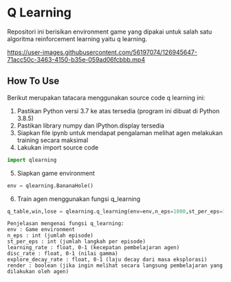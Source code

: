 # Q Learning
Repositori ini berisikan environment game yang dipakai untuk salah satu algoritma reinforcement learning yaitu q learning.

https://user-images.githubusercontent.com/56197074/126945647-71acc50c-3463-4150-b35e-059ad06fcbbb.mp4

## How To Use
Berikut merupakan tatacara menggunakan source code q learning ini:

1. Pastikan Python versi 3.7 ke atas tersedia (program ini dibuat di Python 3.8.5)
2. Pastikan library numpy dan IPython.display tersedia
3. Siapkan file ipynb untuk mendapat pengalaman melihat agen melakukan training secara maksimal
4. Lakukan import source code

```python
import qlearning
```

5. Siapkan game environment

```python
env = qlearning.BananaHole()
```

6. Train agen menggunakan fungsi q_learning

```python
q_table,win,lose = qlearning.q_learning(env=env,n_eps=1000,st_per_eps=100,learning_rate=0.1,disc_rate=0.99,explore_decay_rate=0.3,render=True)
```
```
Penjelasan mengenai fungsi q_learning:
env : Game environment
n_eps : int (jumlah episode)
st_per_eps : int (jumlah langkah per episode)
learning_rate : float, 0-1 (kecepatan pembelajaran agen)
disc_rate : float, 0-1 (nilai gamma)
explore_decay_rate : float, 0-1 (laju decay dari masa eksplorasi)
render : boolean (jika ingin melihat secara langsung pembelajaran yang dilakukan oleh agen)
```

